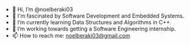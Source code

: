 - 👋 Hi, I’m @noelberaki03
- 👀 I'm fascinated by Software Development and Embedded Systems.
- 🌱 I’m currently learning Data Structures and Algorithms in C++.
- 💞️ I’m working towards getting a Software Engineering internship.
- 📫 How to reach me: noelberaki03@gmail.com

<!---
noelberaki03/noelberaki03 is a ✨ special ✨ repository because its `README.md` (this file) appears on your GitHub profile.
You can click the Preview link to take a look at your changes.
--->
